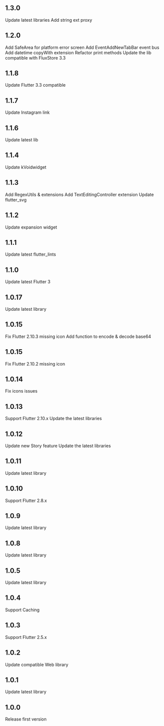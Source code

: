 ## 1.3.0
Update latest libraries
Add string ext proxy

## 1.2.0
Add SafeArea for platform error screen
Add EventAddNewTabBar event bus
Add datetime copyWith extension
Refactor print methods
Update the lib compatible with FluxStore 3.3

## 1.1.8
Update Flutter 3.3 compatible

## 1.1.7
Update Instagram link

## 1.1.6
Update latest lib

## 1.1.4
Update kVoidwidget

## 1.1.3
Add RegexUtils & extensions
Add TextEditingController extension
Update flutter_svg

## 1.1.2
Update expansion widget

## 1.1.1
Update latest flutter_lints

## 1.1.0
Update latest Flutter 3

## 1.0.17
Update latest library

## 1.0.15
Fix Flutter 2.10.3 missing icon
Add function to encode & decode base64

## 1.0.15
Fix Flutter 2.10.2 missing icon

## 1.0.14
Fix icons issues

## 1.0.13
Support Flutter 2.10.x
Update the latest libraries

## 1.0.12
Update new Story feature
Update the latest libraries

## 1.0.11
Update latest library

## 1.0.10
Support Flutter 2.8.x

## 1.0.9
Update latest library

## 1.0.8
Update latest library

## 1.0.5
Update latest library

## 1.0.4
Support Caching

## 1.0.3
Support Flutter 2.5.x

## 1.0.2
Update compatible Web library

## 1.0.1
Update latest library

## 1.0.0
Release first version